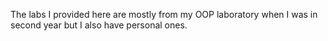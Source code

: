 The labs I provided here are mostly from my OOP laboratory when I was in second year but I also have personal ones.
